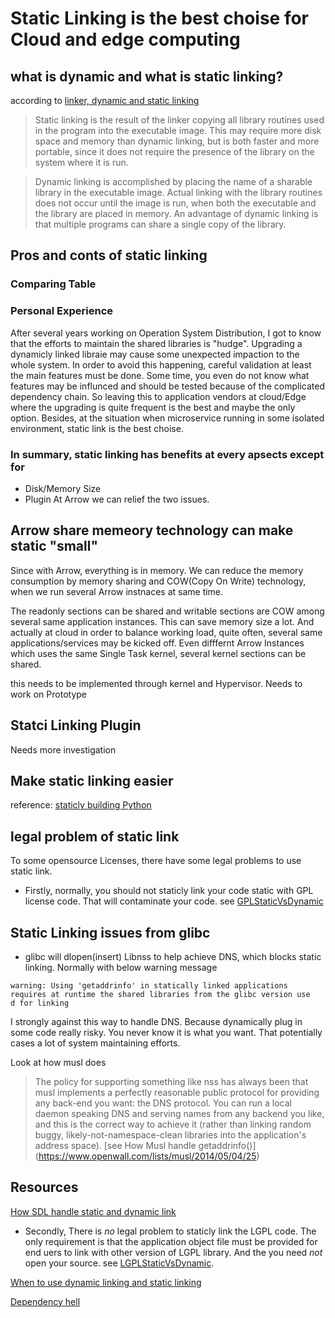 # Static Linking is the best choise for Cloud and edge computing
## what is dynamic and what is static linking?
according to [linker, dynamic and static linking](https://kb.iu.edu/d/akqn)

> Static linking is the result of the linker copying all library routines used in the program into the executable image. This may require more disk space and memory than dynamic linking, but is both faster and more portable, since it does not require the presence of the library on the system where it is run.

> Dynamic linking is accomplished by placing the name of a sharable library in the executable image. Actual linking with the library routines does not occur until the image is run, when both the executable and the library are placed in memory. An advantage of dynamic linking is that multiple programs can share a single copy of the library.


## Pros and conts of static linking
### Comparing Table 

### Personal Experience

After several years working on Operation System Distribution, I got to know that the efforts to maintain the shared libraries is "hudge". Upgrading a dynamicly linked libraie may cause some unexpected impaction to the whole system.  In order to avoid this happening, careful validation at least the main features must be done. Some time, you even do not know what features may be influnced and should be tested because of the complicated dependency chain. So leaving this to application vendors at cloud/Edge where the upgrading is quite frequent is the best and maybe the only option. Besides, at the situation when microservice running in some isolated environment, static link is the best choise.

### In summary, static linking has benefits at every apsects except for
- Disk/Memory Size
- Plugin
At Arrow we can relief the two issues. 

## Arrow share memeory technology can make static "small"
Since with Arrow, everything is in memory. We can reduce the memory consumption by memory sharing and COW(Copy On Write) technology, when we run several Arrow instnaces at same time.

The readonly sections can be shared and writable sections are COW among several same application instances. This can save memory size a lot. And actually at cloud in order to balance working load, quite often, several same applications/services may be kicked off. 
Even difffernt Arrow Instances which uses the same Single Task kernel, several kernel sections can be shared.

this needs to be implemented through kernel and Hypervisor. 
Needs to work on Prototype 

## Statci Linking Plugin
Needs more investigation

## Make static linking easier
reference:
[staticly building Python](https://stackoverflow.com/questions/1150373/compile-the-python-interpreter-statically)


## legal problem of static link

To some opensource Licenses, there have some legal problems to use static link.
- Firstly, normally, you should not staticly link your code static with GPL license code. That will contaminate your code. see
[GPLStaticVsDynamic](https://www.gnu.org/licenses/gpl-faq.html#GPLStaticVsDynamic)

## Static Linking issues from glibc

* glibc will dlopen(insert) Libnss to help achieve DNS, which blocks static linking. Normally with below warning message 

```
warning: Using 'getaddrinfo' in statically linked applications requires at runtime the shared libraries from the glibc version use    d for linking
```
I strongly against this way to handle DNS. Because dynamically plug in some code really risky. You never know it is what you want.
That potentially cases a lot of system maintaining efforts. 

Look at how musl does

> The policy for supporting something like nss has always been that musl implements a perfectly reasonable public protocol for providing any back-end you want: the DNS protocol. You can run a local daemon speaking DNS and serving names from any backend you like, and this is the correct way to achieve it (rather than linking random buggy, likely-not-namespace-clean libraries into the application's address space).
[see How Musl handle getaddrinfo()] (https://www.openwall.com/lists/musl/2014/05/04/25)

## Resources
[How SDL handle static and dynamic link](https://hg.libsdl.org/SDL/file/default/docs/README-dynapi.md)
- Secondly, There is _no_ legal problem to staticly link the LGPL code. The only requirement is that the application object file must be provided for end uers to link with other version of LGPL library. And the you need _not_ open your source. see
[LGPLStaticVsDynamic](https://www.gnu.org/licenses/gpl-faq.html#LGPLStaticVsDynamic).

[When to use dynamic linking and static linking](https://www.ibm.com/support/knowledgecenter/en/ssw_aix_71/com.ibm.aix.performance/when_dyn_linking_static_linking.htm)

[Dependency hell](https://en.wikipedia.org/wiki/Dependency_hell)
